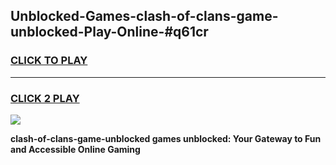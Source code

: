 
## Unblocked-Games-clash-of-clans-game-unblocked-Play-Online-#q61cr
<h3>
<a href="https://premium.freeplayer.one?title=clash-of-clans-game-unblocked&ref=27F">CLICK TO PLAY</a></h3>
<hr>

<h3>
<a href="https://premium.freeplayer.one?title=clash-of-clans-game-unblocked&ref=27F">CLICK 2 PLAY</a>
  
</h3>

<a href="https://premium.freeplayer.one?title=clash-of-clans-game-unblocked&ref=27F"><img src="https://clearcache.store/games.png"></a>


**clash-of-clans-game-unblocked games unblocked: Your Gateway to Fun and Accessible Online Gaming**
